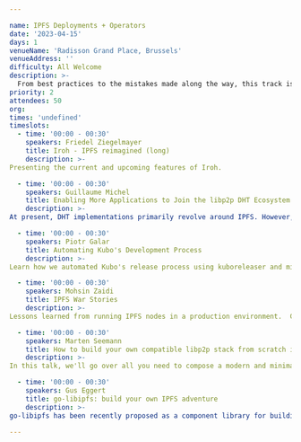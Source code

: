 ```yaml
---

name: IPFS Deployments + Operators
date: '2023-04-15'
days: 1
venueName: 'Radisson Grand Place, Brussels'
venueAddress: ''
difficulty: All Welcome
description: >-
  From best practices to the mistakes made along the way, this track is a chance to highlight how members of the community are running IPFS nodes at scale. Let's share what's working well and what implementations can do to make things even better!
priority: 2
attendees: 50
org: 
times: 'undefined'
timeslots:
  - time: '00:00 - 00:30'
    speakers: Friedel Ziegelmayer
    title: Iroh - IPFS reimagined (long)
    description: >-
Presenting the current and upcoming features of Iroh.

  - time: '00:00 - 00:30'
    speakers: Guillaume Michel
    title: Enabling More Applications to Join the libp2p DHT Ecosystem
    description: >-
At present, DHT implementations primarily revolve around IPFS. However, it's possible for other applications that leverage libp2p to utilize the DHT without the need to participate in the IPFS DHT and store IPFS data. This presentation outlines a strategy to divide the existing DHT into two parts: a lightweight, multipurpose DHT and an IPFS DHT protocol built on top of it. This proposed approach would enable non-IPFS applications to join the lightweight DHT while running their own protocol on top of it. This would promote interoperability with other applications, contribute to the growth of the libp2p DHT, and enhance the security of all its users.

  - time: '00:00 - 00:30'
    speakers: Piotr Galar
    title: Automating Kubo's Development Process
    description: >-
Learn how we automated Kubo's release process using kuboreleaser and migrated from CircleCI to GitHub Actions. Discover the benefits of automation and how we use Grafana to monitor our development pipeline. Perfect for developers and DevOps engineers interested in improving the developer experience in their projects.

  - time: '00:00 - 00:30'
    speakers: Mohsin Zaidi
    title: IPFS War Stories
    description: >-
Lessons learned from running IPFS nodes in a production environment.  Ceramic Network's operational burden from IPFS nodes.

  - time: '00:00 - 00:30'
    speakers: Marten Seemann
    title: How to build your own compatible libp2p stack from scratch in an afternoon
    description: >-
In this talk, we'll go over all you need to compose a modern and minimal libp2p stack.

  - time: '00:00 - 00:30'
    speakers: Gus Eggert
    title: go-libipfs: build your own IPFS adventure
    description: >-
go-libipfs has been recently proposed as a component library for building IPFS applications and implementations in Go. The goal of this effort is to help people build things. In this talk we will use examples to showcase things that are easy to do with go-libipfs that have been difficult to achieve up to now. More information can be found at: https://github.com/ipfs/go-libipfs

---
```

